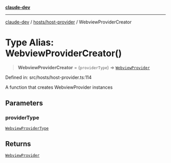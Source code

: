 [**claude-dev**](../../../README.md)

***

[claude-dev](../../../README.md) / [hosts/host-provider](../README.md) / WebviewProviderCreator

# Type Alias: WebviewProviderCreator()

> **WebviewProviderCreator** = (`providerType`) => [`WebviewProvider`](../../../core/webview/WebviewProvider/classes/WebviewProvider.md)

Defined in: src/hosts/host-provider.ts:114

A function that creates WebviewProvider instances

## Parameters

### providerType

[`WebviewProviderType`](../../../shared/webview/types/enumerations/WebviewProviderType.md)

## Returns

[`WebviewProvider`](../../../core/webview/WebviewProvider/classes/WebviewProvider.md)
